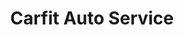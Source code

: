 ---
title: "Carfit Auto Service"
url: /ruesselsheim-am-main/carfit-auto-service/
shop: Autowerkstatt
---